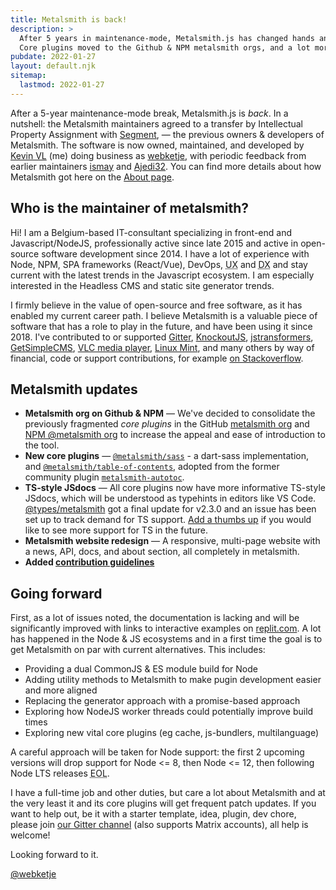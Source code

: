 ```yaml
---
title: Metalsmith is back!
description: >
  After 5 years in maintenance-mode, Metalsmith.js has changed hands and is actively developed again.
  Core plugins moved to the Github & NPM metalsmith orgs, and a lot more changes.
pubdate: 2022-01-27
layout: default.njk
sitemap:
  lastmod: 2022-01-27
---
```


After a 5-year maintenance-mode break, Metalsmith.js is *back*. In a nutshell: the Metalsmith maintainers agreed to a transfer by Intellectual Property Assignment with [Segment][], &mdash; the previous owners & developers of Metalsmith. The software is now owned, maintained, and developed by [Kevin VL][webketje_gh] (me) doing business as [webketje][kbo], with periodic feedback from earlier maintainers [ismay][] and [Ajedi32][]. You can find more details about how Metalsmith got here on the [About page][].

## Who is the maintainer of metalsmith?

Hi! I am a Belgium-based IT-consultant specializing in front-end and Javascript/NodeJS, professionally active since late 2015 and active in open-source software development since 2014. I have a lot of experience with Node, NPM, SPA frameworks (React/Vue), DevOps, <abbr title="User Experience">UX</abbr> and <abbr title="Developer Experience">DX</abbr> and stay current with the latest trends in the Javascript ecosystem. I am especially interested in the Headless CMS and static site generator trends.

I firmly believe in the value of open-source and free software, as it has enabled my current career path. I believe Metalsmith is a valuable piece of software that has a role to play in the future, and have been using it since 2018. I've contributed to or supported [Gitter][], [KnockoutJS][], [jstransformers][], [GetSimpleCMS][], [VLC media player][], [Linux Mint][], and many others by way of financial, code or support contributions, for example [on Stackoverflow][webketje_so].

## Metalsmith updates

* **Metalsmith org on Github & NPM** &mdash; We've decided to consolidate the previously fragmented *core plugins* in the GitHub [metalsmith org][metalsmith_gh] and [NPM @metalsmith org][metalsmith_npm] to increase the appeal and ease of introduction to the tool.
* **New core plugins** &mdash; [`@metalsmith/sass`](https://github.com/metalsmith/sass) - a dart-sass implementation, and [`@metalsmith/table-of-contents`](https://github.com/metalsmith/table-of-contents), adopted from the former community plugin [`metalsmith-autotoc`](https://github.com/anatoo/metalsmith-autotoc).
* **TS-style JSdocs** &mdash; All core plugins now have more informative TS-style JSdocs, which will be understood as typehints in editors like VS Code. [@types/metalsmith](https://npmjs.com/package/@types/metalsmith) got a final update for v2.3.0 and an issue has been set up to track demand for TS support. [Add a thumbs up](https://github.com/metalsmith/metalsmith/issues/356) if you would like to see more support for TS in the future.
* **Metalsmith website redesign** &mdash; A responsive, multi-page website with a news, API, docs, and about section, all completely in metalsmith.
* **Added [contribution guidelines](https://github.com/metalsmith/metalsmith/CONTRIBUTING.md)**

## Going forward

First, as a lot of issues noted, the documentation is lacking and will be significantly improved with links to interactive examples on [replit.com](https://replit.com).
A lot has happened in the Node & JS ecosystems and in a first time the goal is to get Metalsmith on par with current alternatives.
This includes:

- Providing a dual CommonJS & ES module build for Node
- Adding utility methods to Metalsmith to make pugin development easier and more aligned
- Replacing the generator approach with a promise-based approach
- Exploring how NodeJS worker threads could potentially improve build times
- Exploring new vital core plugins (eg cache, js-bundlers, multilanguage)

A careful approach will be taken for Node support: the first 2 upcoming versions will drop support for Node <= 8, then Node <= 12, then following Node LTS releases <abbr title="End of Life">EOL</abbr>. 

I have a full-time job and other duties, but care a lot about Metalsmith and at the very least it and its core plugins will get frequent patch updates.
If you want to help out, be it with a starter template, idea, plugin, dev chore, please join [our Gitter channel](https://app.gitter.im/#/room/#metalsmith_community:gitter.im) (also supports Matrix accounts), all help is welcome!

Looking forward to it.


[@webketje](https://github.com/webketje)

[Segment]: https://segment.com
[About page]: /about
[webketje_gh]: https://github.com/webketje
[webketje_so]: https://stackoverflow.com/users/1938203/webketje
[Gitter]: https://gitter.im
[KnockoutJS]: https://knockoutjs.com
[jstransformers]: https://github.com/jstransformers
[VLC media player]: https://www.videolan.org/vlc/
[Linux Mint]: https://linuxmint.com
[GetSimpleCMS]: https://get-simple.info
[metalsmith_gh]: https://github.com/metalsmith
[metalsmith_npm]: https://npmjs.com/org/metalsmith
[ismay]: https://github.com/ismay
[Ajedi32]: https://github.com/Ajedi32
[kbo]: https://kbopub.economie.fgov.be/kbopub/toonondernemingps.html?lang=en&ondernemingsnummer=759463478